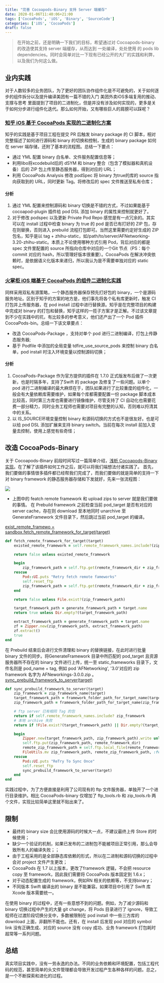 ```yaml
---
title: "完善 Cocoapods-Binary 支持 Server 端缓存"
date: 2020-01-06T11:40:06+21:00
tags: ['CocoaPods', 'iOS', 'Binary', 'SourceCode']
categories: ['iOS', 'CocoaPods']
draft: false
---
```


> 在开始之前，还是明确一下我们的目标，希望通过对 Cocoapods-binary 的改造使其支持 server 端缓存，从而达到 一处编译，处处使用 的 pods lib dependencies。同时会简单对比一下现有已经公开的大厂的实践和利弊，以及我们为何这么做。
## 业内实践
对于人数较多的业务团队，为了更好的团队协作组件化是不可避免的，关于如何逐步的组件拆分以及提升编译美团有一篇不错的入门 美团外卖iOS多端复用的推动、支撑与思考 里面提到了项目的二进制化，但是并没有涉及如何实现的，更多是关于如何分步进行组件化迭代。那么如何开始，又有哪些巨人的肩膀可以踩呢？
### [知乎 iOS 基于 CocoaPods 实现的二进制化方案](https://medium.com/r/?url=https%3A%2F%2Fzhuanlan.zhihu.com%2Fp%2F44280283)
知乎的实践是基于项目工程在提交 PR 后触发 binary package 的 CI 脚本，相对完整描述了如何进行源码和 binary 的切换和控制，生成的 binary package 如何在 server 端存储，还附了基本的流程图。总结一下要点：
- 通过 YML 配置 binary 白名单、文件服务配置信息等；
- 利用libo将xcodebuild后的 dSYM 和 binary 整合（包含了模拟器和真机设备）后的 ZIP 包上传至静态服务器，得到对应的 URL；
- 利用 CocoaPods Analysis 修改 podSpec 将 binary 为true的库的 source 指向获取到的 URL，同时更新 Tag。将修改后的 spec 文件推送至私有仓库；

#### 分析
1. 通过 YML 配置来控制源码和 binary 切换是不错的方式，不过如果能基于cocoapod-plugin 插件给 pod DSL 添加 binary 的属性来控制就更好了。
2. 对于修改 podspec 以及更新 Private Pod Repo 感觉是有一点冗余的。其实可以在 install 过程中检查 binary 为 true 的 pod 是否已有打好的 ZIP 包，存在则替换，否则进入 prebuild 流程打包即可。当然这里需要约定好生成的 ZIP 包名，知乎是以 tag + zhihu-static，如/path/to/server/AFNetworking-3.20-zhihu-static。本质上不论使用哪种方式引用 Pod，背后对应的都是 spec 文件里配置的 source 所指向仓库中对应的一个Git 节点（PS：每个 commit 对应的 hash，所以管理好版本很重要）。CocoaPods 在解决冲突依赖时，是依据语义化版本来递归，所以我认为是不需要单独对应的 static spec。

### [火掌柜 iOS 端基于 CocoaPods 的组件二进制化实践](https://medium.com/r/?url=https%3A%2F%2Fwww.infoq.cn%2Farticle%2FhIUoAJjKNS3_TVdaf0EG)
同样采用双私有源策略，一个静态服务器保存预先打好包的 binary，一个是源码服务地址。区别于知乎的方案的地方是，他们事先将各个私有库更新时，触发 CI 打包并上传服务器，在 pod install 过程中进行替换源。知乎是在完整项目的构建中完成对 binary 的打包和替换，知乎这样的一揽子方案才是正解。不过该文章提到不少在实践中的坑，有比较多的参考意义，他们还产出了一个 Pod 插件 CocoaPods-bin。总结一下该文章要点：
- 改造 CocoaPods-Package ，支持对单个 pod 进行二进制编译，打包上传静态服务器;
- 基于 Podfile 中添加的全局变量 tdfire_use_source_pods 来控制 binary 白名单，pod install 时注入环境变量以控制源码切换；

#### 分析
1. CocoaPods-Package 作为官方提供的插件在 1.7.0 正式版发布后做了一次更新，也是时隔多年，支持了Swift 的 package 及修复了一些问题。以单个 pod 进行二进制编译的最大麻烦在于，团队如果进行了比较重度的组件化，一般会有大量依赖库需要维护，如果每个库都需要配置一份 package 脚本成本比较高，同时第三方库也需要进行镜像维护，尽管支持了 CI 自动化也需要花费一部分精力，同时业务工程师也需要对项目有完整的认知，否则难以捋清其中的关系。
2. 以 IS_SOURCE环境变量控制 binary 和源码切换的方式也不是很友好。也是可以给 pod DSL 添加扩展来支持 binary switch。当前在每次 install 前加入变量去控制，使用上感觉有些奇怪；

## 改造 CocoaPods-Binary
关于 Cocoapods-Binary 前段时间写过一篇简单介绍，[浅析 Cocoapods-Binary 实现](https://juejin.im/post/5dfdfcc76fb9a0165835acc6)。在了解了该插件如何工作之后，就可以将我们端想法付诸实践了。
首先，我们要做的事情很多插件都已经帮我们完成了，而我们要做的就是简单的支持一下对 binary framework 的静态服务器存储和下发就好，先来一张流程图：

![](https://user-gold-cdn.xitu.io/2020/1/6/16f769e9c045137f?w=3891&h=2218&f=png&s=589877)

- 上图中的 featch remote framework 和 upload zips to server 就是我们要做的事情。
在 Prebuild framework 之前检查当前 pod_target 是否有对应的 server cache，存在则 download 至本地同时 unarchive 至 GenerateFramework 文件目录下，然后跳过当前 pod_target 的编译。

[exist_remote_framewo = sandbox.fetch_remote_framework_for_target(target)](https://gist.github.com/looseyi/97820689ff80aa58c9791ece45d22a96)

```ruby
def fetch_remote_framework_for_target(target)
    existed_remote_framework = self.remote_framework_names.include?(zip_framework_name(target))

    return false unless existed_remote_framework

    begin
        zip_framework_path = self.ftp.get(remote_framework_dir + zip_framework_name(target))
    rescue
        Pod::UI.puts "Retry fetch remote fameworks"
        self.reset_ftp
        zip_framework_path = self.ftp.get(remote_framework_dir + zip_framework_name(target))
    end

    return false unless File.exist?(zip_framework_path)

    target_framework_path = generate_framework_path + target.name
    return true unless Dir.empty?(target_framework_path)

    extract_framework_path = generate_framework_path + target.name
    zf = Zipper.new(zip_framework_path, extract_framework_path)
    zf.extract()
    true
end
```

在 Prebuild 结束后会进行文件清理和 binary 的替换链接，在此时进行批量 binary 文件的同步。将GenerateFramework 目录中所匹配的 pod_target 且资源服务器所不存在的 binary 文件进行上传，统一至 static_frameworks 目录下，文件名则是 pod_name + tag, 例如 pod 'AFNetworking', '3.0'对应的 zip framework 名字为 AFNeworkings-3.0.0.zip 。
[sync_prebuild_framework_to_server(target)](https://gist.github.com/looseyi/f5674ad527c1a7e6d5cf896cfb4f0237)

```ruby
def sync_prebuild_framework_to_server(target)
    zip_framework = zip_framework_name(target)
    target_framework_path = framework_folder_path_for_target_name(target.name)
    zip_framework_path = framework_folder_path_for_target_name(zip_framework)

    # ftp server 已有相同 Tag 的包
    return if self.remote_framework_names.include? zip_framework
    # 本地 archive 失败
    return if !File.exist?(target_framework_path) || Dir.empty?(target_framework_path)

    begin
        Zipper.new(target_framework_path, zip_framework_path).write unless File.exist?(zip_framework_path)
        self.ftp.put(zip_framework_path, remote_framework_dir)
        remote_zip_framework_path = self.ftp.local_file(remote_framework_dir + zip_framework)
        FileUtils.mv zip_framework_path, remote_zip_framework_path, :force => true    
    rescue
        Pod::UI.puts "ReTry To Sync Once"
        self.reset_ftp
        sync_prebuild_framework_to_server(target)
    end
end
```

实践过程中，为了方便直接是利用了公司现有的 ftp 文件服务器，单独开了一个进行目录维护。相比 CocoaPods-binary 仅增加了 ftp_tools.rb 和 zip_tools.rb 两个文件，实现比较简单这里就不贴出来了。
## 限制
- 最终的 binary size 会比使用源码的时候大一点，不建议最终上传 Store 的时候使用；
- 缺少一个验证的机制，如果已发布的二进制包不能被项目正常引用，那么会导致所有人的编译失败；；
- 由于工程采用的是全部静态库依赖的形式，所以在二进制和源码切换的过程中会对 project 文件产生更改；
- CocoaPods 在 1.7 以上版本，更改了framework 逻辑，不会把 resource copy 至 framework，因此我们需要将 CocoaPods 版本固定到 1.6.x；
- 对于动态配置生成的 framework，例如RN 相关的依赖等，不支持binary；
- 不同版本 Swift 编译出的 binary 是不能兼容。如果项目中引用了 Swift 库Xcode 版本需要统一。

在使用 binary 的过程中，还有一些意想不到的问题。例如，为了减少源码和 binary 切换过程中产生的大量 git change，将 Pods 目录进行了 ignore，导致工程师在过渡阶段切换分支中，多数被限制在 pod install 中一些三方库的 download 上面，非翻所不能也。还有，在 install 后发现 pod 对应的 symbol link 没有正确生成、对应的 source 没有 copy 成功、业务 framework 打包耗时超常等一系列问题。
## 总结
真实项目实践中，没有一劳永逸的办法。不同的业务依赖和环境配置，包括工程代码的规范，甚至简单的头文件管理都会导致开发过程产生各种各样的问题。总之，是一个不断探索和进化的过程。